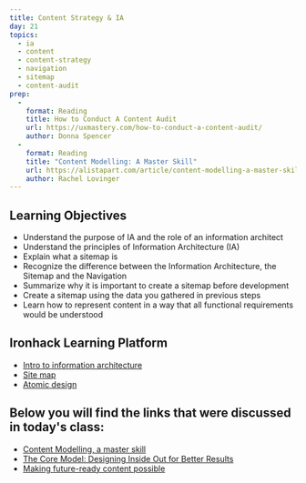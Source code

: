 ```yaml
---
title: Content Strategy & IA
day: 21
topics:
  - ia
  - content
  - content-strategy
  - navigation
  - sitemap
  - content-audit
prep:
  -
    format: Reading
    title: How to Conduct A Content Audit
    url: https://uxmastery.com/how-to-conduct-a-content-audit/
    author: Donna Spencer
  -
    format: Reading
    title: "Content Modelling: A Master Skill"
    url: https://alistapart.com/article/content-modelling-a-master-skill
    author: Rachel Lovinger
---
```


Learning Objectives
----------

- Understand the purpose of IA and the role of an information architect
- Understand the principles of Information Architecture (IA)
- Explain what a sitemap is
- Recognize the difference between the Information Architecture, the Sitemap and the Navigation
- Summarize why it is important to create a sitemap before development
- Create a sitemap using the data you gathered in previous steps
- Learn how to represent content in a way that all functional requirements would be understood


Ironhack Learning Platform
----------

- [Intro to information architecture](http://learn.ironhack.com/#/learning_unit/7033)
- [Site map](http://learn.ironhack.com/#/learning_unit/7037)
- [Atomic design](http://learn.ironhack.com/#/learning_unit/7068)


Below you will find the links that were discussed in today's class:
----------

- [Content Modelling, a master skill](https://alistapart.com/article/content-modelling-a-master-skill)
- [The Core Model: Designing Inside Out for Better Results](https://alistapart.com/article/the-core-model-designing-inside-out-for-better-results)
- [Making future-ready content possible](https://rosenfeldmedia.com/content-everywhere/content-modeling/)
